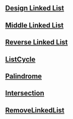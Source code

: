 ## [Design Linked List](https://leetcode.com/problems/design-linked-list/description/)

## [Middle Linked List](https://leetcode.com/problems/middle-of-the-linked-list/)

## [Reverse Linked List](https://leetcode.com/problems/reverse-linked-list/)

## [ListCycle](https://leetcode.com/problems/reverse-linked-list/)

## [Palindrome](https://leetcode.com/problems/palindrome-linked-list/)

## [Intersection](https://leetcode.com/problems/intersection-of-two-linked-lists/)

## [RemoveLinkedList](https://leetcode.com/problems/remove-linked-list-elements/submissions/1709909829/)